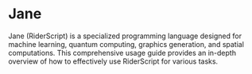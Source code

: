 # Jane
Jane (RiderScript) is a specialized programming language designed for machine learning, quantum computing, graphics generation, and spatial computations. This comprehensive usage guide provides an in-depth overview of how to effectively use RiderScript for various tasks.
